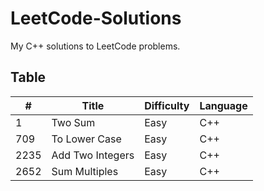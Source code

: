 # LeetCode-Solutions
My C++ solutions to LeetCode problems.

## Table
| #    | Title                                | Difficulty | Language |
|------|--------------------------------------|------------|----------|
| 1    | Two Sum                              | Easy       | C++      |
| 709  | To Lower Case                        | Easy       | C++      |
| 2235 | Add Two Integers                     | Easy       | C++      |
| 2652 | Sum Multiples                        | Easy       | C++      |
